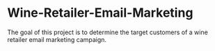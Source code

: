 # Wine-Retailer-Email-Marketing
The goal of this project is to determine the target customers of a wine retailer email marketing campaign.
